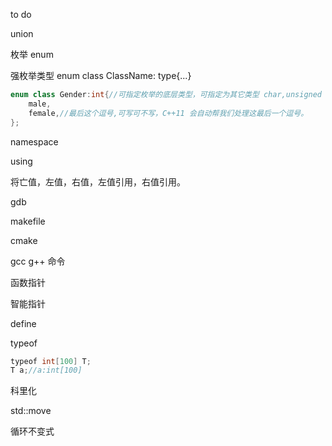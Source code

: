to do



union

枚举 enum

强枚举类型 enum class ClassName: type{...}

~~~C++
enum class Gender:int{//可指定枚举的底层类型，可指定为其它类型 char,unsigned int,...若省略则默认为 int
    male,
    female,//最后这个逗号,可写可不写，C++11 会自动帮我们处理这最后一个逗号。
};
~~~

namespace

using

将亡值，左值，右值，左值引用，右值引用。

gdb

makefile

cmake

gcc g++ 命令

函数指针

智能指针

define

typeof 

~~~C++
typeof int[100] T;
T a;//a:int[100]
~~~

科里化

std::move

循环不变式